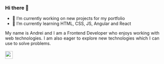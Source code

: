 ### Hi there 👋

- 🔭 I’m currently working on new projects for my portfolio
- 🌱 I’m currently learning HTML, CSS, JS, Angular and React

<div align="justify">
    My name is Andrei and I am a Frontend Developer who enjoys working with web technologies. I am also eager to explore new technologies which I can use to solve problems.
</div>

<br/>
<a href="mailto:jshadymail@gmail.com"><img src="https://img.shields.io/badge/Gmail-D14836?style=for-the-badge&logo=gmail&logoColor=white" height=25></a>
